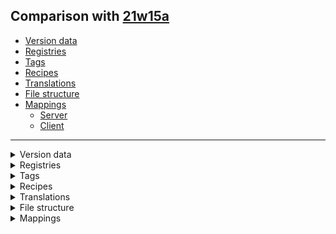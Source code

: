 ## Comparison with [21w15a](https://github.com/PixiGeko/Minecraft-generated-data/tree/21w15a)

- [Version data](#version-data)
- [Registries](#registries)
- [Tags](#tags)
- [Recipes](#recipes)
- [Translations](#translations)
- [File structure](#file-structure)
- [Mappings](#mappings)
  - [Server](#server)
  - [Client](#client)

<hr/>
<details><summary>Version data</summary>
<table><tr><th></th><th align="left">21w15a</th><th>21w16a</th></tr><tr><td>World version</td><td><code>2709</code></td><td><code>2711</code></td></tr><tr><td>Protocol version</td><td><code>1073741846</code></td><td><code>1073741847</code></td></tr></table>
</details>
<details><summary>Registries</summary>
<details>
<summary>
custom_stat.txt
</summary>

```diff
- minecraft:play_one_minute
+ minecraft:play_time
+ minecraft:total_world_time
```

</details>






































<details>
<summary>
worldgen/feature.txt
</summary>

```diff
- minecraft:emerald_ore
+ minecraft:replace_single_block
```

</details>
</details>
<details><summary>Tags</summary>
<details>
<summary>
universal_tags/custom_stat.json
</summary>

```diff
- minecraft:play_one_minute
+ minecraft:play_time
+ minecraft:total_world_time
```

</details>






































<details>
<summary>
universal_tags/worldgen/feature.json
</summary>

```diff
- minecraft:emerald_ore
+ minecraft:replace_single_block
```

</details>
</details>
<details><summary>Recipes</summary>
<details>
<summary>
dried_kelp_block.json
</summary>

```
Type: minecraft:crafting_shapeless -> minecraft:crafting_shaped
```

</details>
</details>
<details><summary>Translations</summary>
<details>
<summary>
Keys
</summary>

```diff
+ multiplayer.applyingPack: Applying resource pack
- stat.minecraft.play_one_minute: Time Played
+ stat.minecraft.play_time: Time Played
+ stat.minecraft.total_world_time: Time with World Open
```

</details>
</details>
<details><summary>File structure</summary>
<details>
<summary>
data
</summary>

```diff
- minecraft/tags/blocks/lush_plants_replaceable.json
+ minecraft/tags/blocks/moss_replaceable.json
```

</details>
<details>
<summary>
assets
</summary>

```diff
+ minecraft/shaders/core/rendertype_text_intensity_see_through.fsh
+ minecraft/shaders/core/rendertype_text_intensity_see_through.json
+ minecraft/shaders/core/rendertype_text_intensity_see_through.vsh
+ minecraft/shaders/core/rendertype_text_intensity.fsh
+ minecraft/shaders/core/rendertype_text_intensity.json
+ minecraft/shaders/core/rendertype_text_intensity.vsh
- minecraft/textures/block/root_vines_head.png
```

</details>
</details>
<details><summary>Mappings</summary>
<h2>Server</h2>
<details>
<summary>
Classes
</summary>

```diff
- net.minecraft.util.datafix.fixes.StriderGravityFix
+ net.minecraft.util.datafix.fixes.StructureReferenceCountFix
+ net.minecraft.world.level.block.entity.AbstractFurnaceBlockEntity
- net.minecraft.world.level.block.entity.AbstractFurnaceBlockEntity$1
+ net.minecraft.world.level.block.entity.BannerBlockEntity
- net.minecraft.world.level.block.entity.BannerPattern
+ net.minecraft.world.level.block.entity.BannerPattern$Builder
- net.minecraft.world.level.block.entity.BarrelBlockEntity
+ net.minecraft.world.level.block.entity.BarrelBlockEntity$1
- net.minecraft.world.level.block.entity.BaseContainerBlockEntity
+ net.minecraft.world.level.block.entity.BeaconBlockEntity
- net.minecraft.world.level.block.entity.BeaconBlockEntity$1
+ net.minecraft.world.level.block.entity.BeaconBlockEntity$BeaconBeamSection
- net.minecraft.world.level.block.entity.BedBlockEntity
+ net.minecraft.world.level.block.entity.BeehiveBlockEntity
- net.minecraft.world.level.block.entity.BeehiveBlockEntity$1
+ net.minecraft.world.level.block.entity.BeehiveBlockEntity$BeeData
- net.minecraft.world.level.block.entity.BeehiveBlockEntity$BeeReleaseStatus
+ net.minecraft.world.level.block.entity.BellBlockEntity
- net.minecraft.world.level.block.entity.BellBlockEntity$ResonationEndAction
+ net.minecraft.world.level.block.entity.BlastFurnaceBlockEntity
- net.minecraft.world.level.block.entity.BlockEntity
+ net.minecraft.world.level.block.entity.BlockEntityTicker
- net.minecraft.world.level.block.entity.BlockEntityType
+ net.minecraft.world.level.block.entity.BlockEntityType$BlockEntitySupplier
- net.minecraft.world.level.block.entity.BlockEntityType$Builder
+ net.minecraft.world.level.block.entity.BrewingStandBlockEntity
- net.minecraft.world.level.block.entity.BrewingStandBlockEntity$1
+ net.minecraft.world.level.block.entity.CampfireBlockEntity
- net.minecraft.world.level.block.entity.ChestBlockEntity
+ net.minecraft.world.level.block.entity.ChestBlockEntity$1
- net.minecraft.world.level.block.entity.ChestLidController
+ net.minecraft.world.level.block.entity.CommandBlockEntity
- net.minecraft.world.level.block.entity.CommandBlockEntity$1
+ net.minecraft.world.level.block.entity.CommandBlockEntity$Mode
- net.minecraft.world.level.block.entity.ComparatorBlockEntity
+ net.minecraft.world.level.block.entity.ConduitBlockEntity
- net.minecraft.world.level.block.entity.ContainerOpenersCounter
+ net.minecraft.world.level.block.entity.DaylightDetectorBlockEntity
- net.minecraft.world.level.block.entity.DispenserBlockEntity
+ net.minecraft.world.level.block.entity.DropperBlockEntity
- net.minecraft.world.level.block.entity.EnchantmentTableBlockEntity
+ net.minecraft.world.level.block.entity.EnderChestBlockEntity
- net.minecraft.world.level.block.entity.EnderChestBlockEntity$1
+ net.minecraft.world.level.block.entity.FurnaceBlockEntity
- net.minecraft.world.level.block.entity.Hopper
+ net.minecraft.world.level.block.entity.HopperBlockEntity
- net.minecraft.world.level.block.entity.JigsawBlockEntity
+ net.minecraft.world.level.block.entity.JigsawBlockEntity$JointType
- net.minecraft.world.level.block.entity.JukeboxBlockEntity
+ net.minecraft.world.level.block.entity.LecternBlockEntity
- net.minecraft.world.level.block.entity.LecternBlockEntity$1
+ net.minecraft.world.level.block.entity.LecternBlockEntity$2
- net.minecraft.world.level.block.entity.LidBlockEntity
+ net.minecraft.world.level.block.entity.package-info
+ net.minecraft.world.level.block.entity.RandomizableContainerBlockEntity
- net.minecraft.world.level.block.entity.SculkSensorBlockEntity
+ net.minecraft.world.level.block.entity.ShulkerBoxBlockEntity
- net.minecraft.world.level.block.entity.ShulkerBoxBlockEntity$1
+ net.minecraft.world.level.block.entity.ShulkerBoxBlockEntity$AnimationStatus
- net.minecraft.world.level.block.entity.SignBlockEntity
+ net.minecraft.world.level.block.entity.SkullBlockEntity
- net.minecraft.world.level.block.entity.SmokerBlockEntity
+ net.minecraft.world.level.block.entity.SpawnerBlockEntity
- net.minecraft.world.level.block.entity.SpawnerBlockEntity$1
+ net.minecraft.world.level.block.entity.StructureBlockEntity
- net.minecraft.world.level.block.entity.StructureBlockEntity$UpdateType
+ net.minecraft.world.level.block.entity.TheEndGatewayBlockEntity
- net.minecraft.world.level.block.entity.TheEndPortalBlockEntity
+ net.minecraft.world.level.block.entity.TickingBlockEntity
- net.minecraft.world.level.block.entity.TrappedChestBlockEntity
- net.minecraft.world.level.block.grower.AbstractMegaTreeGrower
+ net.minecraft.world.level.block.grower.AbstractTreeGrower
- net.minecraft.world.level.block.grower.AcaciaTreeGrower
- net.minecraft.world.level.block.IronBarsBlock
+ net.minecraft.world.level.block.JigsawBlock
- net.minecraft.world.level.block.JukeboxBlock
+ net.minecraft.world.level.block.KelpBlock
- net.minecraft.world.level.block.KelpPlantBlock
+ net.minecraft.world.level.block.LadderBlock
- net.minecraft.world.level.block.LadderBlock$1
+ net.minecraft.world.level.block.LanternBlock
- net.minecraft.world.level.block.LavaCauldronBlock
+ net.minecraft.world.level.block.LayeredCauldronBlock
- net.minecraft.world.level.block.LeavesBlock
+ net.minecraft.world.level.block.LecternBlock
- net.minecraft.world.level.block.LecternBlock$1
+ net.minecraft.world.level.block.LevelEvent
- net.minecraft.world.level.block.LeverBlock
+ net.minecraft.world.level.block.LeverBlock$1
- net.minecraft.world.level.block.LightBlock
+ net.minecraft.world.level.block.LightningRodBlock
- net.minecraft.world.level.block.LiquidBlock
+ net.minecraft.world.level.block.LiquidBlockContainer
- net.minecraft.world.level.block.LoomBlock
+ net.minecraft.world.level.block.MagmaBlock
- net.minecraft.world.level.block.MelonBlock
+ net.minecraft.world.level.block.Mirror
- net.minecraft.world.level.block.Mirror$1
+ net.minecraft.world.level.block.MossBlock
- net.minecraft.world.level.block.MultifaceBlock
+ net.minecraft.world.level.block.MushroomBlock
- net.minecraft.world.level.block.MyceliumBlock
+ net.minecraft.world.level.block.NetherPortalBlock
- net.minecraft.world.level.block.NetherPortalBlock$1
- net.minecraft.world.level.block.NetherrackBlock
+ net.minecraft.world.level.block.NetherSproutsBlock
- net.minecraft.world.level.block.NetherVines
+ net.minecraft.world.level.block.NetherWartBlock
+ net.minecraft.world.level.block.NoteBlock
- net.minecraft.world.level.block.NyliumBlock
+ net.minecraft.world.level.block.ObserverBlock
- net.minecraft.world.level.block.OreBlock
+ net.minecraft.world.level.block.PipeBlock
- net.minecraft.world.level.block.PlayerHeadBlock
+ net.minecraft.world.level.block.PlayerWallHeadBlock
- net.minecraft.world.level.block.PointedDripstoneBlock
+ net.minecraft.world.level.block.PotatoBlock
- net.minecraft.world.level.block.PowderSnowBlock
+ net.minecraft.world.level.block.PoweredBlock
- net.minecraft.world.level.block.PoweredRailBlock
+ net.minecraft.world.level.block.PoweredRailBlock$1
- net.minecraft.world.level.block.PressurePlateBlock
+ net.minecraft.world.level.block.PressurePlateBlock$1
- net.minecraft.world.level.block.PressurePlateBlock$Sensitivity
+ net.minecraft.world.level.block.PumpkinBlock
- net.minecraft.world.level.block.RailBlock
+ net.minecraft.world.level.block.RailBlock$1
- net.minecraft.world.level.block.RailState
+ net.minecraft.world.level.block.RailState$1
+ net.minecraft.world.level.block.RedstoneLampBlock
- net.minecraft.world.level.block.RedStoneOreBlock
- net.minecraft.world.level.block.RedstoneTorchBlock
+ net.minecraft.world.level.block.RedstoneTorchBlock$Toggle
- net.minecraft.world.level.block.RedstoneWallTorchBlock
+ net.minecraft.world.level.block.RedStoneWireBlock
- net.minecraft.world.level.block.RedStoneWireBlock$1
+ net.minecraft.world.level.block.RenderShape
- net.minecraft.world.level.block.RepeaterBlock
+ net.minecraft.world.level.block.RespawnAnchorBlock
- net.minecraft.world.level.block.RespawnAnchorBlock$1
+ net.minecraft.world.level.block.RodBlock
- net.minecraft.world.level.block.RodBlock$1
+ net.minecraft.world.level.block.RootedDirtBlock
- net.minecraft.world.level.block.RootsBlock
+ net.minecraft.world.level.block.RotatedPillarBlock
- net.minecraft.world.level.block.RotatedPillarBlock$1
+ net.minecraft.world.level.block.Rotation
- net.minecraft.world.level.block.Rotation$1
+ net.minecraft.world.level.block.SandBlock
- net.minecraft.world.level.block.SaplingBlock
+ net.minecraft.world.level.block.ScaffoldingBlock
- net.minecraft.world.level.block.SculkSensorBlock
- net.minecraft.world.level.block.SeagrassBlock
+ net.minecraft.world.level.block.SeaPickleBlock
+ net.minecraft.world.level.block.ShulkerBoxBlock
- net.minecraft.world.level.block.ShulkerBoxBlock$1
+ net.minecraft.world.level.block.SignBlock
- net.minecraft.world.level.block.SimpleWaterloggedBlock
+ net.minecraft.world.level.block.SkullBlock
- net.minecraft.world.level.block.SkullBlock$Type
+ net.minecraft.world.level.block.SkullBlock$Types
- net.minecraft.world.level.block.SlabBlock
+ net.minecraft.world.level.block.SlabBlock$1
- net.minecraft.world.level.block.SlimeBlock
+ net.minecraft.world.level.block.SmallDripleafBlock
- net.minecraft.world.level.block.SmithingTableBlock
+ net.minecraft.world.level.block.SmokerBlock
- net.minecraft.world.level.block.SnowLayerBlock
+ net.minecraft.world.level.block.SnowLayerBlock$1
- net.minecraft.world.level.block.SnowyDirtBlock
+ net.minecraft.world.level.block.SoulFireBlock
- net.minecraft.world.level.block.SoulSandBlock
+ net.minecraft.world.level.block.SoundType
- net.minecraft.world.level.block.SpawnerBlock
+ net.minecraft.world.level.block.SpongeBlock
- net.minecraft.world.level.block.SporeBlossomBlock
+ net.minecraft.world.level.block.SpreadingSnowyDirtBlock
- net.minecraft.world.level.block.StainedGlassBlock
+ net.minecraft.world.level.block.StainedGlassPaneBlock
- net.minecraft.world.level.block.StairBlock
+ net.minecraft.world.level.block.StairBlock$1
- net.minecraft.world.level.block.StandingSignBlock
+ net.minecraft.world.level.block.StemBlock
- net.minecraft.world.level.block.StemGrownBlock
+ net.minecraft.world.level.block.StoneButtonBlock
- net.minecraft.world.level.block.StonecutterBlock
+ net.minecraft.world.level.block.StructureBlock
- net.minecraft.world.level.block.StructureBlock$1
+ net.minecraft.world.level.block.StructureVoidBlock
- net.minecraft.world.level.block.SugarCaneBlock
+ net.minecraft.world.level.block.SupportType
- net.minecraft.world.level.block.SupportType$1
+ net.minecraft.world.level.block.SupportType$2
- net.minecraft.world.level.block.SupportType$3
+ net.minecraft.world.level.block.SweetBerryBushBlock
- net.minecraft.world.level.block.TallFlowerBlock
+ net.minecraft.world.level.block.TallGrassBlock
- net.minecraft.world.level.block.TallSeagrassBlock
+ net.minecraft.world.level.block.TargetBlock
- net.minecraft.world.level.block.TintedGlassBlock
+ net.minecraft.world.level.block.TntBlock
- net.minecraft.world.level.block.TorchBlock
+ net.minecraft.world.level.block.TrapDoorBlock
- net.minecraft.world.level.block.TrapDoorBlock$1
+ net.minecraft.world.level.block.TrappedChestBlock
- net.minecraft.world.level.block.TripWireBlock
+ net.minecraft.world.level.block.TripWireBlock$1
- net.minecraft.world.level.block.TripWireHookBlock
+ net.minecraft.world.level.block.TripWireHookBlock$1
- net.minecraft.world.level.block.TurtleEggBlock
+ net.minecraft.world.level.block.TwistingVinesBlock
- net.minecraft.world.level.block.TwistingVinesPlantBlock
+ net.minecraft.world.level.block.VineBlock
- net.minecraft.world.level.block.VineBlock$1
+ net.minecraft.world.level.block.WallBannerBlock
- net.minecraft.world.level.block.WallBlock
+ net.minecraft.world.level.block.WallBlock$1
- net.minecraft.world.level.block.WallSignBlock
+ net.minecraft.world.level.block.WallSkullBlock
- net.minecraft.world.level.block.WallTorchBlock
+ net.minecraft.world.level.block.WaterlilyBlock
- net.minecraft.world.level.block.WeatheringCopper
+ net.minecraft.world.level.block.WeatheringCopper$WeatherState
- net.minecraft.world.level.block.WeatheringCopperFullBlock
+ net.minecraft.world.level.block.WeatheringCopperSlabBlock
- net.minecraft.world.level.block.WeatheringCopperStairBlock
+ net.minecraft.world.level.block.WebBlock
- net.minecraft.world.level.block.WeepingVinesBlock
+ net.minecraft.world.level.block.WeepingVinesPlantBlock
- net.minecraft.world.level.block.WeightedPressurePlateBlock
+ net.minecraft.world.level.block.WetSpongeBlock
- net.minecraft.world.level.block.WitherRoseBlock
+ net.minecraft.world.level.block.WitherSkullBlock
- net.minecraft.world.level.block.WitherWallSkullBlock
+ net.minecraft.world.level.block.WoodButtonBlock
- net.minecraft.world.level.block.WoolCarpetBlock
- net.minecraft.world.level.levelgen.Aquifer$1
- net.minecraft.world.level.levelgen.Aquifer$NoiseBasedAquifer$AquiferStatus
+ net.minecraft.world.level.levelgen.BaseStoneSource
- net.minecraft.world.level.levelgen.Beardifier
+ net.minecraft.world.level.levelgen.Cavifier
- net.minecraft.world.level.levelgen.Cavifier$QuantizedSpaghettiRarity
+ net.minecraft.world.level.levelgen.Column
- net.minecraft.world.level.levelgen.Column$Line
+ net.minecraft.world.level.levelgen.Column$Range
- net.minecraft.world.level.levelgen.Column$Ray
+ net.minecraft.world.level.levelgen.DebugLevelSource
- net.minecraft.world.level.levelgen.Decoratable
+ net.minecraft.world.level.levelgen.DepthBasedReplacingBaseStoneSource
- net.minecraft.world.level.levelgen.FlatLevelSource
+ net.minecraft.world.level.levelgen.GenerationStep
- net.minecraft.world.level.levelgen.GenerationStep$Carving
+ net.minecraft.world.level.levelgen.GenerationStep$Decoration
- net.minecraft.world.level.levelgen.GeodeBlockSettings
+ net.minecraft.world.level.levelgen.GeodeCrackSettings
- net.minecraft.world.level.levelgen.GeodeLayerSettings
+ net.minecraft.world.level.levelgen.Heightmap
- net.minecraft.world.level.levelgen.Heightmap$Types
+ net.minecraft.world.level.levelgen.Heightmap$Usage
- net.minecraft.world.level.levelgen.NoiseBasedChunkGenerator
- net.minecraft.world.level.levelgen.OreVeinifier$VeinType
```

</details>
<details>
<summary>
Changes
</summary>

```
XXX.data.models.BlockModelGenerators +1M
```
```
XXX.data.recipes.RecipeProvider +12M -3M
```
```
XXX.data.recipes.ShapedRecipeBuilder$Result +1M -1M | -1P
```
```
XXX.data.worldgen.BiomeDefaultFeatures +1M
```
```
XXX.data.worldgen.Features$States +3P
```
```
XXX.minecraft.stats.ServerStatsCounter -2P
```
```
XXX.minecraft.stats.Stats +2P -1P
```
```
XXX.level.block.AzaleaBlock +4M -1M | +2P -1P
```
```
XXX.level.block.InfestedBlock +6M -1M | +2P
```
```
XXX.level.levelgen.NoiseGeneratorSettings +2M -1M | +1P
```
```
XXX.levelgen.carver.CanyonCarverConfiguration +1M -1M
```
```
XXX.levelgen.carver.CanyonWorldCarver +3M -3M
```
```
XXX.levelgen.carver.CarverDebugSettings +6M -1M | +3P
```
```
XXX.levelgen.carver.CaveCarverConfiguration +2M -2M
```
```
XXX.levelgen.carver.ConfiguredWorldCarver +1M -1M
```
```
XXX.levelgen.carver.UnderwaterCanyonWorldCarver +2M -2M
```
```
XXX.levelgen.carver.WorldCarver +4M -3M | +2P -1P
```
```
XXX.levelgen.structure.StructurePiece +1M -1M
```

</details>


































































































































































































































<details>
<summary>
net.minecraft.data.models.BlockModelGenerators
</summary>

```diff
- void createInfestedDeepslate()
```

</details>
























<details>
<summary>
net.minecraft.data.recipes.RecipeProvider
</summary>

```diff
- String getBlastingRecipeName(ItemLike)
+ String getBlockName(ItemLike)
- String getConversionRecipeName(ItemLike,ItemLike)
+ String getFromName(ItemLike,ItemLike)
- String getItemName(ItemLike)
- String getSimpleRecipeName(ItemLike)
- String getSmeltingRecipeName(ItemLike)
+ void compactMaterialRecipes(Consumer,ItemLike,ItemLike)
- void nineBlockStorageRecipes(Consumer,ItemLike,ItemLike,String,String,String,String)
- void nineBlockStorageRecipes(Consumer,ItemLike,ItemLike)
- void nineBlockStorageRecipesRecipesWithCustomUnpacking(Consumer,ItemLike,ItemLike,String,String)
- void nineBlockStorageRecipesWithCustomPacking(Consumer,ItemLike,ItemLike,String,String)
- void oneToOneConversionRecipe(Consumer,ItemLike,ItemLike,String,int)
- void oneToOneConversionRecipe(Consumer,ItemLike,ItemLike,String)
- void simpleCookingRecipe(Consumer,String,SimpleCookingSerializer,int,ItemLike,ItemLike,float)
```

</details>
<details>
<summary>
net.minecraft.data.recipes.ShapedRecipeBuilder$Result
</summary>

```diff
- void <init>(ResourceLocation,Item,int,String,List,Map,Advancement$Builder,ResourceLocation)
+ void <init>(ShapedRecipeBuilder,ResourceLocation,Item,int,String,List,Map,Advancement$Builder,ResourceLocation)
```

</details>
















<details>
<summary>
net.minecraft.data.worldgen.BiomeDefaultFeatures
</summary>

```diff
- void addDefaultUndergroundVariety(BiomeGenerationSettings$Builder,boolean)
```

</details>




























































































































































































































































































































































































































































































































































































































































































































































































































































































































































































































































































































































































































































<details>
<summary>
net.minecraft.world.level.block.AzaleaBlock
</summary>

```diff
- boolean isBonemealSuccess(Level,Random,BlockPos,BlockState)
- boolean isValidBonemealTarget(BlockGetter,BlockPos,BlockState,boolean)
- void performBonemeal(ServerLevel,Random,BlockPos,BlockState)
+ VoxelShape getBlockSupportShape(BlockState,BlockGetter,BlockPos)
- VoxelShape getShape(BlockState,BlockGetter,BlockPos,CollisionContext)
```

</details>







































































<details>
<summary>
net.minecraft.world.level.block.InfestedBlock
</summary>

```diff
- BlockState getNewStateWithProperties(Map,BlockState,Supplier)
- BlockState hostStateByInfested(BlockState)
- BlockState infestedStateByHost(BlockState)
- BlockState lambda$getNewStateWithProperties$2(Supplier,BlockState)
- BlockState lambda$hostStateByInfested$1()
- BlockState lambda$infestedStateByHost$0(BlockState)
+ BlockState stateByHostBlock(Block)
```

</details>



































































































<details>
<summary>
net.minecraft.world.level.levelgen.NoiseGeneratorSettings
</summary>

```diff
- boolean isOreVeinsEnabled()
- void <init>(StructureSettings,NoiseSettings,BlockState,BlockState,int,int,int,int,boolean,boolean,boolean,boolean,boolean)
+ void <init>(StructureSettings,NoiseSettings,BlockState,BlockState,int,int,int,int,boolean,boolean,boolean,boolean)
```

</details>









<details>
<summary>
net.minecraft.world.level.levelgen.carver.CanyonCarverConfiguration
</summary>

```diff
- void <init>(float,HeightProvider,FloatProvider,VerticalAnchor,boolean,CarverDebugSettings,FloatProvider,CanyonCarverConfiguration$CanyonShapeConfiguration)
+ void <init>(float,HeightProvider,FloatProvider,VerticalAnchor,CarverDebugSettings,FloatProvider,CanyonCarverConfiguration$CanyonShapeConfiguration)
```

</details>
<details>
<summary>
net.minecraft.world.level.levelgen.carver.CanyonWorldCarver
</summary>

```diff
- boolean carve(CarvingContext,CanyonCarverConfiguration,ChunkAccess,Function,Random,Aquifer,ChunkPos,BitSet)
+ boolean carve(CarvingContext,CanyonCarverConfiguration,ChunkAccess,Function,Random,int,ChunkPos,BitSet)
- boolean carve(CarvingContext,CarverConfiguration,ChunkAccess,Function,Random,Aquifer,ChunkPos,BitSet)
+ boolean carve(CarvingContext,CarverConfiguration,ChunkAccess,Function,Random,int,ChunkPos,BitSet)
- void doCarve(CarvingContext,CanyonCarverConfiguration,ChunkAccess,Function,long,Aquifer,double,double,double,float,float,float,int,int,double,BitSet)
+ void doCarve(CarvingContext,CanyonCarverConfiguration,ChunkAccess,Function,long,int,double,double,double,float,float,float,int,int,double,BitSet)
```

</details>
<details>
<summary>
net.minecraft.world.level.levelgen.carver.CarverDebugSettings
</summary>

```diff
- BlockState getBarrierState()
- BlockState getLavaState()
- BlockState getWaterState()
- CarverDebugSettings of(BlockState,BlockState,BlockState,BlockState)
- CarverDebugSettings of(boolean,BlockState,BlockState,BlockState,BlockState)
- void <init>(boolean,BlockState,BlockState,BlockState,BlockState)
+ void <init>(boolean,BlockState)
```

</details>
<details>
<summary>
net.minecraft.world.level.levelgen.carver.CaveCarverConfiguration
</summary>

```diff
- void <init>(float,HeightProvider,FloatProvider,VerticalAnchor,boolean,CarverDebugSettings,FloatProvider,FloatProvider,FloatProvider)
- void <init>(float,HeightProvider,FloatProvider,VerticalAnchor,boolean,FloatProvider,FloatProvider,FloatProvider)
+ void <init>(float,HeightProvider,FloatProvider,VerticalAnchor,CarverDebugSettings,FloatProvider,FloatProvider,FloatProvider)
+ void <init>(float,HeightProvider,FloatProvider,VerticalAnchor,FloatProvider,FloatProvider,FloatProvider)
```

</details>
<details>
<summary>
net.minecraft.world.level.levelgen.carver.ConfiguredWorldCarver
</summary>

```diff
- boolean carve(CarvingContext,ChunkAccess,Function,Random,Aquifer,ChunkPos,BitSet)
+ boolean carve(CarvingContext,ChunkAccess,Function,Random,int,ChunkPos,BitSet)
```

</details>
<details>
<summary>
net.minecraft.world.level.levelgen.carver.UnderwaterCanyonWorldCarver
</summary>

```diff
- boolean carveBlock(CarvingContext,CanyonCarverConfiguration,ChunkAccess,Function,BitSet,Random,BlockPos$MutableBlockPos,BlockPos$MutableBlockPos,Aquifer,MutableBoolean)
+ boolean carveBlock(CarvingContext,CanyonCarverConfiguration,ChunkAccess,Function,BitSet,Random,BlockPos$MutableBlockPos,BlockPos$MutableBlockPos,int,MutableBoolean)
- boolean carveBlock(CarvingContext,CarverConfiguration,ChunkAccess,Function,BitSet,Random,BlockPos$MutableBlockPos,BlockPos$MutableBlockPos,Aquifer,MutableBoolean)
+ boolean carveBlock(CarvingContext,CarverConfiguration,ChunkAccess,Function,BitSet,Random,BlockPos$MutableBlockPos,BlockPos$MutableBlockPos,int,MutableBoolean)
```

</details>
<details>
<summary>
net.minecraft.world.level.levelgen.carver.WorldCarver
</summary>

```diff
- BlockState getCarveState(CarvingContext,CarverConfiguration,BlockPos,Aquifer)
+ BlockState getCaveAirState(CarverConfiguration)
- BlockState getDebugState(CarverConfiguration,BlockState)
- boolean carveBlock(CarvingContext,CarverConfiguration,ChunkAccess,Function,BitSet,Random,BlockPos$MutableBlockPos,BlockPos$MutableBlockPos,Aquifer,MutableBoolean)
+ boolean carveBlock(CarvingContext,CarverConfiguration,ChunkAccess,Function,BitSet,Random,BlockPos$MutableBlockPos,BlockPos$MutableBlockPos,int,MutableBoolean)
- boolean carveEllipsoid(CarvingContext,CarverConfiguration,ChunkAccess,Function,long,Aquifer,double,double,double,double,double,BitSet,WorldCarver$CarveSkipChecker)
+ boolean carveEllipsoid(CarvingContext,CarverConfiguration,ChunkAccess,Function,long,int,double,double,double,double,double,BitSet,WorldCarver$CarveSkipChecker)
```

</details>






































































































































































































<details>
<summary>
net.minecraft.world.level.levelgen.structure.StructurePiece
</summary>

```diff
+ void maybeGenerateBlock(WorldGenLevel,BoundingBox,Random,float,int,int,int,BlockState,boolean)
- void maybeGenerateBlock(WorldGenLevel,BoundingBox,Random,float,int,int,int,BlockState)
```

</details>





























































































































































































































































































<h2>Client</h2>
<details>
<summary>
Classes
</summary>

```diff
- net.minecraft.client.Camera$NearPlane
- net.minecraft.util.datafix.fixes.StatsRenameFix
+ net.minecraft.util.datafix.fixes.StriderGravityFix
- net.minecraft.util.datafix.fixes.StructureReferenceCountFix
+ net.minecraft.util.datafix.fixes.SwimStatsRenameFix
- net.minecraft.world.level.block.entity.AbstractFurnaceBlockEntity
+ net.minecraft.world.level.block.entity.AbstractFurnaceBlockEntity$1
- net.minecraft.world.level.block.entity.BannerBlockEntity
+ net.minecraft.world.level.block.entity.BannerPattern
- net.minecraft.world.level.block.entity.BannerPattern$Builder
+ net.minecraft.world.level.block.entity.BarrelBlockEntity
- net.minecraft.world.level.block.entity.BarrelBlockEntity$1
+ net.minecraft.world.level.block.entity.BaseContainerBlockEntity
- net.minecraft.world.level.block.entity.BeaconBlockEntity
+ net.minecraft.world.level.block.entity.BeaconBlockEntity$1
- net.minecraft.world.level.block.entity.BeaconBlockEntity$BeaconBeamSection
+ net.minecraft.world.level.block.entity.BedBlockEntity
- net.minecraft.world.level.block.entity.BeehiveBlockEntity
+ net.minecraft.world.level.block.entity.BeehiveBlockEntity$1
- net.minecraft.world.level.block.entity.BeehiveBlockEntity$BeeData
+ net.minecraft.world.level.block.entity.BeehiveBlockEntity$BeeReleaseStatus
- net.minecraft.world.level.block.entity.BellBlockEntity
+ net.minecraft.world.level.block.entity.BellBlockEntity$ResonationEndAction
- net.minecraft.world.level.block.entity.BlastFurnaceBlockEntity
+ net.minecraft.world.level.block.entity.BlockEntity
- net.minecraft.world.level.block.entity.BlockEntityTicker
+ net.minecraft.world.level.block.entity.BlockEntityType
- net.minecraft.world.level.block.entity.BlockEntityType$BlockEntitySupplier
+ net.minecraft.world.level.block.entity.BlockEntityType$Builder
- net.minecraft.world.level.block.entity.BrewingStandBlockEntity
+ net.minecraft.world.level.block.entity.BrewingStandBlockEntity$1
- net.minecraft.world.level.block.entity.CampfireBlockEntity
+ net.minecraft.world.level.block.entity.ChestBlockEntity
- net.minecraft.world.level.block.entity.ChestBlockEntity$1
+ net.minecraft.world.level.block.entity.ChestLidController
- net.minecraft.world.level.block.entity.CommandBlockEntity
+ net.minecraft.world.level.block.entity.CommandBlockEntity$1
- net.minecraft.world.level.block.entity.CommandBlockEntity$Mode
+ net.minecraft.world.level.block.entity.ComparatorBlockEntity
- net.minecraft.world.level.block.entity.ConduitBlockEntity
+ net.minecraft.world.level.block.entity.ContainerOpenersCounter
- net.minecraft.world.level.block.entity.DaylightDetectorBlockEntity
+ net.minecraft.world.level.block.entity.DispenserBlockEntity
- net.minecraft.world.level.block.entity.DropperBlockEntity
+ net.minecraft.world.level.block.entity.EnchantmentTableBlockEntity
- net.minecraft.world.level.block.entity.EnderChestBlockEntity
+ net.minecraft.world.level.block.entity.EnderChestBlockEntity$1
- net.minecraft.world.level.block.entity.FurnaceBlockEntity
+ net.minecraft.world.level.block.entity.Hopper
- net.minecraft.world.level.block.entity.HopperBlockEntity
+ net.minecraft.world.level.block.entity.JigsawBlockEntity
- net.minecraft.world.level.block.entity.JigsawBlockEntity$JointType
+ net.minecraft.world.level.block.entity.JukeboxBlockEntity
- net.minecraft.world.level.block.entity.LecternBlockEntity
+ net.minecraft.world.level.block.entity.LecternBlockEntity$1
- net.minecraft.world.level.block.entity.LecternBlockEntity$2
+ net.minecraft.world.level.block.entity.LidBlockEntity
- net.minecraft.world.level.block.entity.package-info
- net.minecraft.world.level.block.entity.RandomizableContainerBlockEntity
+ net.minecraft.world.level.block.entity.SculkSensorBlockEntity
- net.minecraft.world.level.block.entity.ShulkerBoxBlockEntity
+ net.minecraft.world.level.block.entity.ShulkerBoxBlockEntity$1
- net.minecraft.world.level.block.entity.ShulkerBoxBlockEntity$AnimationStatus
+ net.minecraft.world.level.block.entity.SignBlockEntity
- net.minecraft.world.level.block.entity.SkullBlockEntity
+ net.minecraft.world.level.block.entity.SmokerBlockEntity
- net.minecraft.world.level.block.entity.SpawnerBlockEntity
+ net.minecraft.world.level.block.entity.SpawnerBlockEntity$1
- net.minecraft.world.level.block.entity.StructureBlockEntity
+ net.minecraft.world.level.block.entity.StructureBlockEntity$UpdateType
- net.minecraft.world.level.block.entity.TheEndGatewayBlockEntity
+ net.minecraft.world.level.block.entity.TheEndPortalBlockEntity
- net.minecraft.world.level.block.entity.TickingBlockEntity
+ net.minecraft.world.level.block.entity.TrappedChestBlockEntity
+ net.minecraft.world.level.block.grower.AbstractMegaTreeGrower
- net.minecraft.world.level.block.grower.AbstractTreeGrower
+ net.minecraft.world.level.block.grower.AcaciaTreeGrower
- net.minecraft.world.level.block.grower.AzaleaTreeGrower
- net.minecraft.world.level.block.InfestedRotatedPillarBlock
+ net.minecraft.world.level.block.IronBarsBlock
- net.minecraft.world.level.block.JigsawBlock
+ net.minecraft.world.level.block.JukeboxBlock
- net.minecraft.world.level.block.KelpBlock
+ net.minecraft.world.level.block.KelpPlantBlock
- net.minecraft.world.level.block.LadderBlock
+ net.minecraft.world.level.block.LadderBlock$1
- net.minecraft.world.level.block.LanternBlock
+ net.minecraft.world.level.block.LavaCauldronBlock
- net.minecraft.world.level.block.LayeredCauldronBlock
+ net.minecraft.world.level.block.LeavesBlock
- net.minecraft.world.level.block.LecternBlock
+ net.minecraft.world.level.block.LecternBlock$1
- net.minecraft.world.level.block.LevelEvent
+ net.minecraft.world.level.block.LeverBlock
- net.minecraft.world.level.block.LeverBlock$1
+ net.minecraft.world.level.block.LightBlock
- net.minecraft.world.level.block.LightningRodBlock
+ net.minecraft.world.level.block.LiquidBlock
- net.minecraft.world.level.block.LiquidBlockContainer
+ net.minecraft.world.level.block.LoomBlock
- net.minecraft.world.level.block.MagmaBlock
+ net.minecraft.world.level.block.MelonBlock
- net.minecraft.world.level.block.Mirror
+ net.minecraft.world.level.block.Mirror$1
- net.minecraft.world.level.block.MossBlock
+ net.minecraft.world.level.block.MultifaceBlock
- net.minecraft.world.level.block.MushroomBlock
+ net.minecraft.world.level.block.MyceliumBlock
- net.minecraft.world.level.block.NetherPortalBlock
+ net.minecraft.world.level.block.NetherPortalBlock$1
+ net.minecraft.world.level.block.NetherrackBlock
- net.minecraft.world.level.block.NetherSproutsBlock
+ net.minecraft.world.level.block.NetherVines
- net.minecraft.world.level.block.NetherWartBlock
- net.minecraft.world.level.block.NoteBlock
+ net.minecraft.world.level.block.NyliumBlock
- net.minecraft.world.level.block.ObserverBlock
+ net.minecraft.world.level.block.OreBlock
- net.minecraft.world.level.block.PipeBlock
+ net.minecraft.world.level.block.PlayerHeadBlock
- net.minecraft.world.level.block.PlayerWallHeadBlock
+ net.minecraft.world.level.block.PointedDripstoneBlock
- net.minecraft.world.level.block.PotatoBlock
+ net.minecraft.world.level.block.PowderSnowBlock
- net.minecraft.world.level.block.PoweredBlock
+ net.minecraft.world.level.block.PoweredRailBlock
- net.minecraft.world.level.block.PoweredRailBlock$1
+ net.minecraft.world.level.block.PressurePlateBlock
- net.minecraft.world.level.block.PressurePlateBlock$1
+ net.minecraft.world.level.block.PressurePlateBlock$Sensitivity
- net.minecraft.world.level.block.PumpkinBlock
+ net.minecraft.world.level.block.RailBlock
- net.minecraft.world.level.block.RailBlock$1
+ net.minecraft.world.level.block.RailState
- net.minecraft.world.level.block.RailState$1
- net.minecraft.world.level.block.RedstoneLampBlock
+ net.minecraft.world.level.block.RedStoneOreBlock
+ net.minecraft.world.level.block.RedstoneTorchBlock
- net.minecraft.world.level.block.RedstoneTorchBlock$Toggle
+ net.minecraft.world.level.block.RedstoneWallTorchBlock
- net.minecraft.world.level.block.RedStoneWireBlock
+ net.minecraft.world.level.block.RedStoneWireBlock$1
- net.minecraft.world.level.block.RenderShape
+ net.minecraft.world.level.block.RepeaterBlock
- net.minecraft.world.level.block.RespawnAnchorBlock
+ net.minecraft.world.level.block.RespawnAnchorBlock$1
- net.minecraft.world.level.block.RodBlock
+ net.minecraft.world.level.block.RodBlock$1
- net.minecraft.world.level.block.RootedDirtBlock
+ net.minecraft.world.level.block.RootsBlock
- net.minecraft.world.level.block.RotatedPillarBlock
+ net.minecraft.world.level.block.RotatedPillarBlock$1
- net.minecraft.world.level.block.Rotation
+ net.minecraft.world.level.block.Rotation$1
- net.minecraft.world.level.block.SandBlock
+ net.minecraft.world.level.block.SaplingBlock
- net.minecraft.world.level.block.ScaffoldingBlock
+ net.minecraft.world.level.block.SculkSensorBlock
+ net.minecraft.world.level.block.SeagrassBlock
- net.minecraft.world.level.block.SeaPickleBlock
- net.minecraft.world.level.block.ShulkerBoxBlock
+ net.minecraft.world.level.block.ShulkerBoxBlock$1
- net.minecraft.world.level.block.SignBlock
+ net.minecraft.world.level.block.SimpleWaterloggedBlock
- net.minecraft.world.level.block.SkullBlock
+ net.minecraft.world.level.block.SkullBlock$Type
- net.minecraft.world.level.block.SkullBlock$Types
+ net.minecraft.world.level.block.SlabBlock
- net.minecraft.world.level.block.SlabBlock$1
+ net.minecraft.world.level.block.SlimeBlock
- net.minecraft.world.level.block.SmallDripleafBlock
+ net.minecraft.world.level.block.SmithingTableBlock
- net.minecraft.world.level.block.SmokerBlock
+ net.minecraft.world.level.block.SnowLayerBlock
- net.minecraft.world.level.block.SnowLayerBlock$1
+ net.minecraft.world.level.block.SnowyDirtBlock
- net.minecraft.world.level.block.SoulFireBlock
+ net.minecraft.world.level.block.SoulSandBlock
- net.minecraft.world.level.block.SoundType
+ net.minecraft.world.level.block.SpawnerBlock
- net.minecraft.world.level.block.SpongeBlock
+ net.minecraft.world.level.block.SporeBlossomBlock
- net.minecraft.world.level.block.SpreadingSnowyDirtBlock
+ net.minecraft.world.level.block.StainedGlassBlock
- net.minecraft.world.level.block.StainedGlassPaneBlock
+ net.minecraft.world.level.block.StairBlock
- net.minecraft.world.level.block.StairBlock$1
+ net.minecraft.world.level.block.StandingSignBlock
- net.minecraft.world.level.block.StemBlock
+ net.minecraft.world.level.block.StemGrownBlock
- net.minecraft.world.level.block.StoneButtonBlock
+ net.minecraft.world.level.block.StonecutterBlock
- net.minecraft.world.level.block.StructureBlock
+ net.minecraft.world.level.block.StructureBlock$1
- net.minecraft.world.level.block.StructureVoidBlock
+ net.minecraft.world.level.block.SugarCaneBlock
- net.minecraft.world.level.block.SupportType
+ net.minecraft.world.level.block.SupportType$1
- net.minecraft.world.level.block.SupportType$2
+ net.minecraft.world.level.block.SupportType$3
- net.minecraft.world.level.block.SweetBerryBushBlock
+ net.minecraft.world.level.block.TallFlowerBlock
- net.minecraft.world.level.block.TallGrassBlock
+ net.minecraft.world.level.block.TallSeagrassBlock
- net.minecraft.world.level.block.TargetBlock
+ net.minecraft.world.level.block.TintedGlassBlock
- net.minecraft.world.level.block.TntBlock
+ net.minecraft.world.level.block.TorchBlock
- net.minecraft.world.level.block.TrapDoorBlock
+ net.minecraft.world.level.block.TrapDoorBlock$1
- net.minecraft.world.level.block.TrappedChestBlock
+ net.minecraft.world.level.block.TripWireBlock
- net.minecraft.world.level.block.TripWireBlock$1
+ net.minecraft.world.level.block.TripWireHookBlock
- net.minecraft.world.level.block.TripWireHookBlock$1
+ net.minecraft.world.level.block.TurtleEggBlock
- net.minecraft.world.level.block.TwistingVinesBlock
+ net.minecraft.world.level.block.TwistingVinesPlantBlock
- net.minecraft.world.level.block.VineBlock
+ net.minecraft.world.level.block.VineBlock$1
- net.minecraft.world.level.block.WallBannerBlock
+ net.minecraft.world.level.block.WallBlock
- net.minecraft.world.level.block.WallBlock$1
+ net.minecraft.world.level.block.WallSignBlock
- net.minecraft.world.level.block.WallSkullBlock
+ net.minecraft.world.level.block.WallTorchBlock
- net.minecraft.world.level.block.WaterlilyBlock
+ net.minecraft.world.level.block.WeatheringCopper
- net.minecraft.world.level.block.WeatheringCopper$WeatherState
+ net.minecraft.world.level.block.WeatheringCopperFullBlock
- net.minecraft.world.level.block.WeatheringCopperSlabBlock
+ net.minecraft.world.level.block.WeatheringCopperStairBlock
- net.minecraft.world.level.block.WebBlock
+ net.minecraft.world.level.block.WeepingVinesBlock
- net.minecraft.world.level.block.WeepingVinesPlantBlock
+ net.minecraft.world.level.block.WeightedPressurePlateBlock
- net.minecraft.world.level.block.WetSpongeBlock
+ net.minecraft.world.level.block.WitherRoseBlock
- net.minecraft.world.level.block.WitherSkullBlock
+ net.minecraft.world.level.block.WitherWallSkullBlock
- net.minecraft.world.level.block.WoodButtonBlock
+ net.minecraft.world.level.block.WoolCarpetBlock
- net.minecraft.world.level.levelgen.Aquifer$NoiseBasedAquifer
- net.minecraft.world.level.levelgen.BaseStoneSource
+ net.minecraft.world.level.levelgen.Beardifier
- net.minecraft.world.level.levelgen.Cavifier
+ net.minecraft.world.level.levelgen.Cavifier$QuantizedSpaghettiRarity
- net.minecraft.world.level.levelgen.Column
+ net.minecraft.world.level.levelgen.Column$Line
- net.minecraft.world.level.levelgen.Column$Range
+ net.minecraft.world.level.levelgen.Column$Ray
- net.minecraft.world.level.levelgen.DebugLevelSource
+ net.minecraft.world.level.levelgen.Decoratable
- net.minecraft.world.level.levelgen.DepthBasedReplacingBaseStoneSource
+ net.minecraft.world.level.levelgen.FlatLevelSource
- net.minecraft.world.level.levelgen.GenerationStep
+ net.minecraft.world.level.levelgen.GenerationStep$Carving
- net.minecraft.world.level.levelgen.GenerationStep$Decoration
+ net.minecraft.world.level.levelgen.GeodeBlockSettings
- net.minecraft.world.level.levelgen.GeodeCrackSettings
+ net.minecraft.world.level.levelgen.GeodeLayerSettings
- net.minecraft.world.level.levelgen.Heightmap
+ net.minecraft.world.level.levelgen.Heightmap$Types
- net.minecraft.world.level.levelgen.Heightmap$Usage
+ net.minecraft.world.level.levelgen.NoiseBasedChunkGenerator
- net.minecraft.world.level.levelgen.NoiseBasedChunkGenerator$OreVeinNoiseSource
- net.minecraft.world.level.levelgen.OreVeinifier
```

</details>
<details>
<summary>
Changes
</summary>

```
XXX.blaze3d.platform.GlConst +2P -3P
```
```
net.minecraft.SharedConstants +5P -1P
```
```
XXX.minecraft.client.Camera +1M
```
```
XXX.client.renderer.GameRenderer +2M | +2P
```
```
XXX.client.renderer.RenderType +4M | +2P
```
```
XXX.renderer.entity.FishingHookRenderer +1P
```
```
XXX.client.resources.ClientPackSource +8M -7M | +1P
```
```
XXX.client.server.IntegratedServer +1M
```
```
XXX.data.recipes.RecipeBuilder +3M | +2P -1P
```
```
XXX.data.recipes.ShapedRecipeBuilder +1M -3M | -1P
```
```
XXX.data.recipes.ShapelessRecipeBuilder +1M -3M | -1P
```
```
XXX.data.recipes.SimpleCookingRecipeBuilder +3M -2M
```
```
XXX.data.recipes.SingleItemRecipeBuilder +4M -2M
```
```
XXX.data.worldgen.Carvers +1P -1P
```
```
XXX.data.worldgen.Features +3P
```
```
XXX.minecraft.tags.BlockTags +1P -1P
```
```
XXX.minecraft.util.StringUtil +1M | +1P
```
```
XXX.minecraft.world.InteractionResult +1M | +1P
```
```
XXX.world.entity.Entity +3M -2M | +1P -1P
```
```
XXX.world.entity.LivingEntity +2M
```
```
XXX.world.item.DebugStickItem +1M -1M
```
```
XXX.level.chunk.ChunkGenerator +1M
```
```
XXX.level.levelgen.Aquifer +2M -14M | +3P -24P
```
```
XXX.level.levelgen.NoiseInterpolator +1M -1M
```
```
XXX.level.levelgen.SingleBaseStoneSource +1M -1M
```
```
XXX.levelgen.carver.CarverConfiguration +4M -3M | +1P
```
```
XXX.levelgen.carver.CaveWorldCarver +4M -4M
```
```
XXX.levelgen.carver.NetherWorldCarver +2M -2M
```
```
XXX.levelgen.carver.UnderwaterCaveWorldCarver +3M -3M
```
```
XXX.levelgen.feature.Feature +1P -1P
```
```
XXX.levelgen.feature.RootSystemFeature +1M
```
```
XXX.levelgen.feature.StructureFeature +1M
```
```
XXX.feature.configurations.ReplaceBlockConfiguration +3M -3M | +1P -2P
```
```
XXX.feature.configurations.RootSystemConfiguration +3M -2M | +1P
```
```
XXX.levelgen.structure.MineShaftPieces$MineShaftCorridor +2M -1M
```
```
XXX.level.material.MaterialColor +1P
```

</details>




























































































































































































































































<details>
<summary>
net.minecraft.client.Camera
</summary>

```diff
- Camera$NearPlane getNearPlane()
```

</details>




























































































































































































































































































































































































































<details>
<summary>
net.minecraft.client.renderer.GameRenderer
</summary>

```diff
- ShaderInstance getRendertypeTextIntensitySeeThroughShader()
- ShaderInstance getRendertypeTextIntensityShader()
```

</details>





















<details>
<summary>
net.minecraft.client.renderer.RenderType
</summary>

```diff
- RenderType lambda$static$18(ResourceLocation)
- RenderType lambda$static$19(ResourceLocation)
- RenderType textIntensity(ResourceLocation)
- RenderType textIntensitySeeThrough(ResourceLocation)
```

</details>












































































































































































<details>
<summary>
net.minecraft.client.resources.ClientPackSource
</summary>

```diff
- CompletableFuture downloadAndSelectResourcePack(String,String,boolean)
+ CompletableFuture downloadAndSelectResourcePack(String,String)
+ CompletionStage lambda$downloadAndSelectResourcePack$2(String,File,Object)
- CompletionStage lambda$downloadAndSelectResourcePack$3(String,File,boolean,Object)
+ PackResources lambda$createProgrammerArtPack$7(File)
- PackResources lambda$createProgrammerArtPack$9(File)
+ PackResources lambda$setServerPack$6(File)
- PackResources lambda$setServerPack$7(File)
+ void lambda$downloadAndSelectResourcePack$5(File,Void,Throwable)
- void lambda$downloadAndSelectResourcePack$6(File,Void,Throwable)
- void lambda$null$2(boolean,Minecraft)
+ void lambda$null$3(Minecraft,boolean)
- void lambda$null$4(Minecraft,boolean)
+ void lambda$null$4(Minecraft)
- void lambda$null$5(Minecraft)
```

</details>
















































<details>
<summary>
net.minecraft.client.server.IntegratedServer
</summary>

```diff
- void tickPaused()
```

</details>











































































































































































<details>
<summary>
net.minecraft.data.recipes.RecipeBuilder
</summary>

```diff
- ResourceLocation getDefaultRecipeId(ItemLike)
- void save(Consumer,String)
- void save(Consumer)
```

</details>
<details>
<summary>
net.minecraft.data.recipes.ShapedRecipeBuilder
</summary>

```diff
- Item getResult()
+ void <clinit>()
+ void save(Consumer,String)
+ void save(Consumer)
```

</details>
<details>
<summary>
net.minecraft.data.recipes.ShapelessRecipeBuilder
</summary>

```diff
- Item getResult()
+ void <clinit>()
+ void save(Consumer,String)
+ void save(Consumer)
```

</details>
<details>
<summary>
net.minecraft.data.recipes.SimpleCookingRecipeBuilder
</summary>

```diff
- Item getResult()
- RecipeBuilder group(String)
- RecipeBuilder unlockedBy(String,CriterionTriggerInstance)
+ void save(Consumer,String)
+ void save(Consumer)
```

</details>
<details>
<summary>
net.minecraft.data.recipes.SingleItemRecipeBuilder
</summary>

```diff
- Item getResult()
- RecipeBuilder group(String)
- RecipeBuilder unlockedBy(String,CriterionTriggerInstance)
- SingleItemRecipeBuilder unlockedBy(String,CriterionTriggerInstance)
+ SingleItemRecipeBuilder unlocks(String,CriterionTriggerInstance)
+ void save(Consumer,String)
```

</details>






























































































































































































































































































































































































































































<details>
<summary>
net.minecraft.util.StringUtil
</summary>

```diff
- boolean endsWithNewLine(String)
```

</details>























































































































































<details>
<summary>
net.minecraft.world.InteractionResult
</summary>

```diff
- boolean shouldAwardStats()
```

</details>
















<details>
<summary>
net.minecraft.world.entity.Entity
</summary>

```diff
- boolean hasGlowingTag()
- boolean isCurrentlyGlowing()
+ boolean isGlowing()
+ void setGlowing(boolean)
- void setGlowingTag(boolean)
```

</details>










<details>
<summary>
net.minecraft.world.entity.LivingEntity
</summary>

```diff
- boolean isCurrentlyGlowing()
- void updateGlowingStatus()
```

</details>






















































































































































































































































































































































































































































<details>
<summary>
net.minecraft.world.item.DebugStickItem
</summary>

```diff
- boolean handleInteraction(Player,BlockState,LevelAccessor,BlockPos,boolean,ItemStack)
+ void handleInteraction(Player,BlockState,LevelAccessor,BlockPos,boolean,ItemStack)
```

</details>

























































































































































































































































































<details>
<summary>
net.minecraft.world.level.chunk.ChunkGenerator
</summary>

```diff
- Aquifer createAquifer(ChunkAccess)
```

</details>






















































<details>
<summary>
net.minecraft.world.level.levelgen.Aquifer
</summary>

```diff
- Aquifer create(ChunkPos,NormalNoise,NormalNoise,NormalNoise,NoiseGeneratorSettings,NoiseSampler,int,int)
- Aquifer createDisabled(int,BlockState)
+ boolean isLavaLevel(int)
+ boolean shouldScheduleWaterUpdate()
+ double calculatePressure(int,double,int,int)
+ double getLastBarrierDensity()
+ double similarity(int,int)
+ int computeAquifer(int,int,int)
+ int getIndex(int,int,int)
+ int getLastWaterLevel()
+ int getWaterLevel(long)
+ int gridX(int)
+ int gridY(int)
+ int gridZ(int)
+ void <init>(int,int,NormalNoise,NormalNoise,NoiseGeneratorSettings,NoiseSampler,int,int)
+ void computeAt(int,int,int)
```

</details>
<details>
<summary>
net.minecraft.world.level.levelgen.NoiseInterpolator
</summary>

```diff
- void <init>(int,int,int,ChunkPos,int,NoiseInterpolator$NoiseColumnFiller)
+ void <init>(int,int,int,int,int,int,NoiseInterpolator$NoiseColumnFiller)
```

</details>




<details>
<summary>
net.minecraft.world.level.levelgen.SingleBaseStoneSource
</summary>

```diff
- BlockState getBaseBlock(int,int,int)
+ BlockState getBaseStone(int,int,int)
```

</details>





<details>
<summary>
net.minecraft.world.level.levelgen.carver.CarverConfiguration
</summary>

```diff
+ App lambda$static$5(RecordCodecBuilder$Instance)
- App lambda$static$6(RecordCodecBuilder$Instance)
- Boolean lambda$null$4(CarverConfiguration)
+ CarverDebugSettings lambda$null$4(CarverConfiguration)
- CarverDebugSettings lambda$null$5(CarverConfiguration)
- void <init>(float,HeightProvider,FloatProvider,VerticalAnchor,boolean,CarverDebugSettings)
+ void <init>(float,HeightProvider,FloatProvider,VerticalAnchor,CarverDebugSettings)
```

</details>

<details>
<summary>
net.minecraft.world.level.levelgen.carver.CaveWorldCarver
</summary>

```diff
- boolean carve(CarvingContext,CarverConfiguration,ChunkAccess,Function,Random,Aquifer,ChunkPos,BitSet)
+ boolean carve(CarvingContext,CarverConfiguration,ChunkAccess,Function,Random,int,ChunkPos,BitSet)
- boolean carve(CarvingContext,CaveCarverConfiguration,ChunkAccess,Function,Random,Aquifer,ChunkPos,BitSet)
+ boolean carve(CarvingContext,CaveCarverConfiguration,ChunkAccess,Function,Random,int,ChunkPos,BitSet)
- void createRoom(CarvingContext,CaveCarverConfiguration,ChunkAccess,Function,long,Aquifer,double,double,double,float,double,BitSet,WorldCarver$CarveSkipChecker)
+ void createRoom(CarvingContext,CaveCarverConfiguration,ChunkAccess,Function,long,int,double,double,double,float,double,BitSet,WorldCarver$CarveSkipChecker)
- void createTunnel(CarvingContext,CaveCarverConfiguration,ChunkAccess,Function,long,Aquifer,double,double,double,double,double,float,float,float,int,int,double,BitSet,WorldCarver$CarveSkipChecker)
+ void createTunnel(CarvingContext,CaveCarverConfiguration,ChunkAccess,Function,long,int,double,double,double,double,double,float,float,float,int,int,double,BitSet,WorldCarver$CarveSkipChecker)
```

</details>
<details>
<summary>
net.minecraft.world.level.levelgen.carver.NetherWorldCarver
</summary>

```diff
- boolean carveBlock(CarvingContext,CarverConfiguration,ChunkAccess,Function,BitSet,Random,BlockPos$MutableBlockPos,BlockPos$MutableBlockPos,Aquifer,MutableBoolean)
+ boolean carveBlock(CarvingContext,CarverConfiguration,ChunkAccess,Function,BitSet,Random,BlockPos$MutableBlockPos,BlockPos$MutableBlockPos,int,MutableBoolean)
- boolean carveBlock(CarvingContext,CaveCarverConfiguration,ChunkAccess,Function,BitSet,Random,BlockPos$MutableBlockPos,BlockPos$MutableBlockPos,Aquifer,MutableBoolean)
+ boolean carveBlock(CarvingContext,CaveCarverConfiguration,ChunkAccess,Function,BitSet,Random,BlockPos$MutableBlockPos,BlockPos$MutableBlockPos,int,MutableBoolean)
```

</details>
<details>
<summary>
net.minecraft.world.level.levelgen.carver.UnderwaterCaveWorldCarver
</summary>

```diff
- boolean carveBlock(CarvingContext,CarverConfiguration,ChunkAccess,Function,BitSet,Random,BlockPos$MutableBlockPos,BlockPos$MutableBlockPos,Aquifer,MutableBoolean)
+ boolean carveBlock(CarvingContext,CarverConfiguration,ChunkAccess,Function,BitSet,Random,BlockPos$MutableBlockPos,BlockPos$MutableBlockPos,int,MutableBoolean)
- boolean carveBlock(CarvingContext,CaveCarverConfiguration,ChunkAccess,Function,BitSet,Random,BlockPos$MutableBlockPos,BlockPos$MutableBlockPos,Aquifer,MutableBoolean)
+ boolean carveBlock(CarvingContext,CaveCarverConfiguration,ChunkAccess,Function,BitSet,Random,BlockPos$MutableBlockPos,BlockPos$MutableBlockPos,int,MutableBoolean)
- boolean carveBlock(WorldCarver,ChunkAccess,Random,BlockPos$MutableBlockPos,BlockPos$MutableBlockPos,Aquifer)
+ boolean carveBlock(WorldCarver,ChunkAccess,Random,BlockPos$MutableBlockPos,BlockPos$MutableBlockPos,int)
```

</details>









































<details>
<summary>
net.minecraft.world.level.levelgen.feature.RootSystemFeature
</summary>

```diff
- boolean isAllowedTreeSpace(BlockState,int,int)
```

</details>









<details>
<summary>
net.minecraft.world.level.levelgen.feature.StructureFeature
</summary>

```diff
- WeightedRandomList getSpecialUndergroundWaterAnimals()
```

</details>




























<details>
<summary>
net.minecraft.world.level.levelgen.feature.configurations.ReplaceBlockConfiguration
</summary>

```diff
- App lambda$static$1(RecordCodecBuilder$Instance)
+ App lambda$static$2(RecordCodecBuilder$Instance)
+ BlockState lambda$null$0(ReplaceBlockConfiguration)
+ BlockState lambda$null$1(ReplaceBlockConfiguration)
- List lambda$null$0(ReplaceBlockConfiguration)
- void <init>(List)
```

</details>
<details>
<summary>
net.minecraft.world.level.levelgen.feature.configurations.RootSystemConfiguration
</summary>

```diff
+ App lambda$static$11(RecordCodecBuilder$Instance)
- App lambda$static$12(RecordCodecBuilder$Instance)
- Integer lambda$null$11(RootSystemConfiguration)
- void <init>(Supplier,int,int,ResourceLocation,BlockStateProvider,int,int,int,int,BlockStateProvider,int,int)
+ void <init>(Supplier,int,int,ResourceLocation,BlockStateProvider,int,int,int,int,BlockStateProvider,int)
```

</details>








































































<details>
<summary>
net.minecraft.world.level.levelgen.structure.MineShaftPieces$MineShaftCorridor
</summary>

```diff
- boolean hasSturdyNeighbours(WorldGenLevel,BoundingBox,int,int,int,int)
- void maybePlaceCobWeb(WorldGenLevel,BoundingBox,Random,float,int,int,int)
+ void placeCobWeb(WorldGenLevel,BoundingBox,Random,float,int,int,int)
```

</details>
</details>